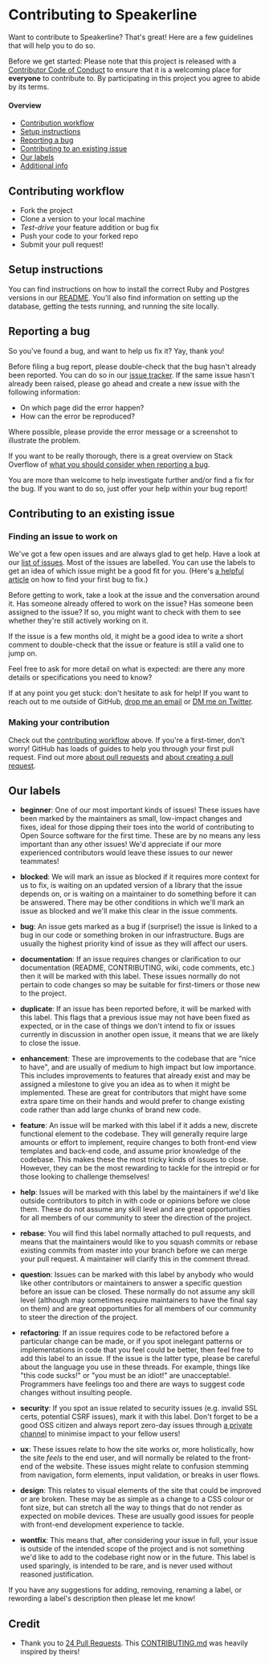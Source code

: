 # Contributing to Speakerline

Want to contribute to Speakerline? That's great! Here are a few guidelines that will help you to do so.

Before we get started: Please note that this project is released with a [Contributor Code of Conduct](CODE_OF_CONDUCT.md) to ensure that it is a welcoming place for **everyone** to contribute to. By participating in this project you agree to abide by its terms.

#### Overview

* [Contribution workflow](#contribution-workflow)
* [Setup instructions](#setup-instructions)
* [Reporting a bug](#reporting-a-bug)
* [Contributing to an existing issue](#contributing-to-an-existing-issue)
* [Our labels](#our-labels)
* [Additional info](#additional-info)

## Contributing workflow

* Fork the project
* Clone a version to your local machine
* *Test-drive* your feature addition or bug fix
* Push your code to your forked repo
* Submit your pull request!

## Setup instructions

You can find instructions on how to install the correct Ruby and Postgres versions in our [README](https://github.com/nodunayo/speakerline#setting-up-for-local-development).
You'll also find information on setting up the database, getting the tests running,
and running the site locally.


## Reporting a bug

So you've found a bug, and want to help us fix it? Yay, thank you!

Before filing a bug report, please double-check that the bug hasn't already been reported. You can do so in our [issue tracker](https://github.com/nodunayo/speakerline/issues?q=is%3Aissue+is%3Aopen+label%3Abug). If the same issue hasn't already been raised, please go ahead and create a new issue with the following information:

* On which page did the error happen?
* How can the error be reproduced?

Where possible, please provide the error message or a screenshot to illustrate the problem.

If you want to be really thorough, there is a great overview on Stack Overflow of [what you should consider when reporting a bug](http://stackoverflow.com/questions/240323/how-to-report-bugs-the-smart-way).

You are more than welcome to help investigate further and/or find a fix for the bug.
If you want to do so, just offer your help within your bug report!

## Contributing to an existing issue

### Finding an issue to work on

We've got a few open issues and are always glad to get help. Have a look at our
[list of issues](https://github.com/nodunayo/speakerline/issues). Most of the issues are labelled. You can use the labels to get an idea of which issue might be a good fit for you. (Here's [a helpful article](https://medium.freecodecamp.com/finding-your-first-open-source-project-or-bug-to-work-on-1712f651e5ba) on how to find your first bug to fix.)

Before getting to work, take a look at the issue and the conversation around it. Has someone already offered to work on the issue? Has someone been assigned to the issue? If so, you might want to check with them to see whether they're still actively working on it.

If the issue is a few months old, it might be a good idea to write a short comment to double-check that the issue or feature is still a valid one to jump on.

Feel free to ask for more detail on what is expected: are there any more details or specifications you need to know?

If at any point you get stuck: don't hesitate to ask for help! If you want to
reach out to me outside of GitHub, [drop me an email](mailto:nodunayo@gmail.com)
or [DM me on Twitter](https://twitter.com/nodunayo).

### Making your contribution

Check out the [contributing workflow](#contributing-workflow) above.
If you're a first-timer, don't worry! GitHub has loads of guides to help you
through your first pull request. Find out more [about pull requests](https://help.github.com/articles/about-pull-requests/) and [about creating a pull request](https://help.github.com/articles/creating-a-pull-request/).

## Our labels

- **beginner**: One of our most important kinds of issues! These issues have been marked by the maintainers as small, low-impact changes and fixes, ideal for those dipping their toes into the world of contributing to Open Source software for the first time. These are by no means any less important than any other issues! We'd appreciate if our more experienced contributors would leave these issues to our newer teammates!

- **blocked**: We will mark an issue as blocked if it requires more context for us to fix, is waiting on an updated version of a library that the issue depends on, or is waiting on a maintainer to do something before it can be answered. There may be other conditions in which we'll mark an issue as blocked and we'll make this clear in the issue comments.

- **bug**: An issue gets marked as a bug if (surprise!) the issue is linked to a bug in our code or something broken in our infrastructure. Bugs are usually the highest priority kind of issue as they will affect our users.

- **documentation**: If an issue requires changes or clarification to our documentation (README, CONTRIBUTING, wiki, code comments, etc.) then it will be marked with this label. These issues normally do not pertain to code changes so may be suitable for first-timers or those new to the project.

- **duplicate**: If an issue has been reported before, it will be marked with this label. This flags that a previous issue may not have been fixed as expected, or in the case of things we don't intend to fix or issues currently in discussion in another open issue, it means that we are likely to close the issue.

- **enhancement**: These are improvements to the codebase that are "nice to have", and are usually of medium to high impact but low importance. This includes improvements to features that already exist and may be assigned a milestone to give you an idea as to when it might be implemented. These are great for contributors that might have some extra spare time on their hands and would prefer to change existing code rather than add large chunks of brand new code.

- **feature**: An issue will be marked with this label if it adds a new, discrete functional element to the codebase. They will generally require large amounts or effort to implement, require changes to both front-end view templates and back-end code, and assume prior knowledge of the codebase. This makes these the most tricky kinds of issues to close. However, they can be the most rewarding to tackle for the intrepid or for those looking to challenge themselves!

- **help**: Issues will be marked with this label by the maintainers if we'd like outside contributors to pitch in with code or opinions before we close them. These do not assume any skill level and are great opportunities for all members of our community to steer the direction of the project.

- **rebase**: You will find this label normally attached to pull requests, and means that the maintainers would like to you squash commits or rebase existing commits from master into your branch before we can merge your pull request. A maintainer will clarify this in the comment thread.

- **question**: Issues can be marked with this label by anybody who would like other contributors or maintainers to answer a specific question before an issue can be closed. These normally do not assume any skill level (although may sometimes require maintainers to have the final say on them) and are great opportunities for all members of our community to steer the direction of the project.

- **refactoring**: If an issue requires code to be refactored before a particular change can be made, or if you spot inelegant patterns or implementations in code that you feel could be better, then feel free to add this label to an issue. If the issue is the latter type, please be careful about the language you use in these threads. For example, things like "this code sucks!" or "you must be an idiot!" are unacceptable!. Programmers have feelings too and there are ways to suggest code changes without insulting people.

- **security**: If you spot an issue related to security issues (e.g. invalid SSL certs, potential CSRF issues), mark it with this label. Don't forget to be a good OSS citizen and always report zero-day issues through [a private channel](mailto:nodunayo@gmail.com) to minimise impact to your fellow users!

- **ux**: These issues relate to how the site works or, more holistically, how the site _feels_ to the end user, and will normally be related to the front-end of the website. These issues might relate to confusion stemming from navigation, form elements, input validation, or breaks in user flows.

- **design**: This relates to visual elements of the site that could be improved or are broken. These may be as simple as a change to a CSS colour or font size, but can stretch all the way to things that do not render as expected on mobile devices. These are usually good issues for people with front-end development experience to tackle.

- **wontfix**: This means that, after considering your issue in full, your issue is outside of the intended scope of the project and is not something we'd like to add to the codebase right now or in the future. This label is used sparingly, is intended to be rare, and is never used without reasoned justification.

If you have any suggestions for adding, removing, renaming a label, or rewording a label's
description then please let me know!

## Credit
* Thank you to [24 Pull Requests](https://github.com/24pullrequests/24pullrequests). This [CONTRIBUTING.md](CONTRIBUTING.md) was heavily inspired by theirs!
